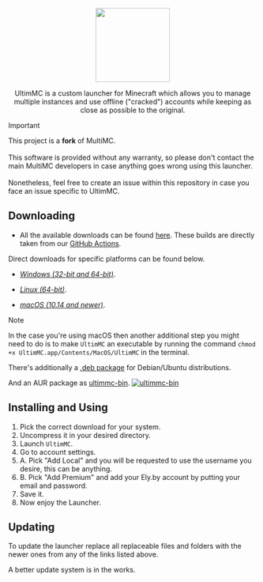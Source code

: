 <p align="center">

<img width="150" src="https://github.com/UltimMC/Launcher/assets/62727185/48d60c15-23ae-4d48-84b8-813f72db6cdd">

<p align="center">UltimMC is a custom launcher for Minecraft which allows you to manage multiple instances and use offline ("cracked") accounts while keeping as close as possible to the original.</p>

</p>

> [!IMPORTANT]
> This project is a **fork** of MultiMC. </br> </br>
> This software is provided without any warranty, so please don't contact the main
> MultiMC developers in case anything goes wrong using this launcher. </br> </br>
> Nonetheless, feel free to create an issue within this repository
> in case you face an issue specific to UltimMC.

## Downloading

- All the available downloads can be found [here](https://nightly.link/UltimMC/Launcher/workflows/main/develop). These builds are directly taken from our [GitHub Actions](https://github.com/UltimMC/Launcher/actions).

Direct downloads for specific platforms can be found below.

- *[Windows \(32-bit and 64-bit\)](https://nightly.link/UltimMC/Launcher/workflows/main/develop/mmc-cracked-win32.zip)*.

- *[Linux (64-bit)](https://nightly.link/UltimMC/Launcher/workflows/main/develop/mmc-cracked-lin64.zip)*.

- *[macOS (10.14 and newer)](https://nightly.link/UltimMC/Launcher/workflows/main/develop/mmc-cracked-osx64.zip)*.

> [!NOTE]
> In the case you're using macOS then another additional step you might need to do
> is to make `UltimMC` an executable by running the command `chmod +x UltimMC.app/Contents/MacOS/UltimMC` in the terminal.

There's additionally a [.deb package](https://nightly.link/UltimMC/ultimmc-deb/workflows/ci/master/UltimMC.zip) for Debian/Ubuntu distributions.

And an AUR package as [ultimmc-bin](https://aur.archlinux.org/packages/ultimmc-bin). [![ultimmc-bin](https://img.shields.io/badge/ultimmc--bin-1793D1?logo=archlinux&logoColor=white&label=AUR)](https://aur.archlinux.org/packages/ultimmc-bin)

## Installing and Using

1. Pick the correct download for your system.
2. Uncompress it in your desired directory.
3. Launch `UltimMC`.
4. Go to account settings.
6. A. Pick "Add Local" and you will be requested to use the username you desire, this can be anything.
7. B. Pick "Add Premium" and add your Ely.by account by putting your email and password.
8. Save it.
9. Now enjoy the Launcher.

## Updating

To update the launcher replace all replaceable files and folders with the newer ones from any of the links listed above.

A better update system is in the works.
